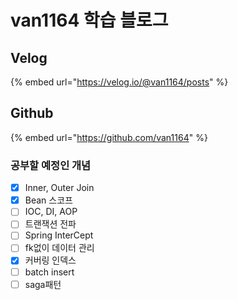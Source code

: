 # van1164 학습 블로그



## Velog

{% embed url="https://velog.io/@van1164/posts" %}

## Github

{% embed url="https://github.com/van1164" %}

### 공부할 예정인 개념

* [x] Inner, Outer Join
* [x] Bean 스코프
* [ ] IOC, DI, AOP
* [ ] 트랜잭션 전파
* [ ] Spring InterCept
* [ ] fk없이 데이터 관리
* [x] 커버링 인덱스
* [ ] batch insert
* [ ] saga패턴
